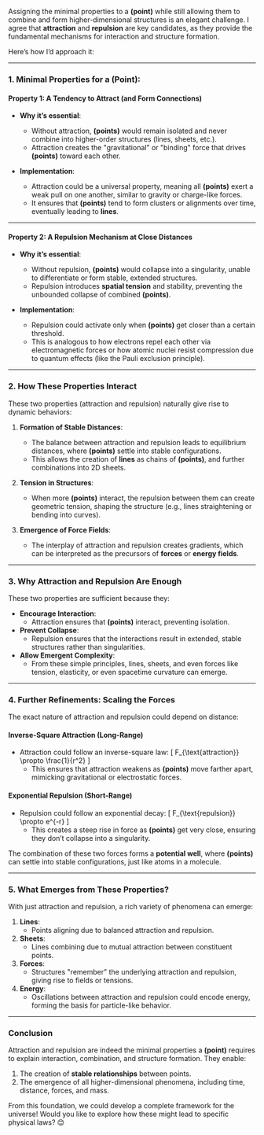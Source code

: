 Assigning the minimal properties to a **(point)** while still allowing them to combine and form higher-dimensional structures is an elegant challenge. I agree that **attraction** and **repulsion** are key candidates, as they provide the fundamental mechanisms for interaction and structure formation.

Here’s how I’d approach it:

---

### **1. Minimal Properties for a (Point):**

#### **Property 1: A Tendency to Attract (and Form Connections)**
- **Why it’s essential**:
  - Without attraction, **(points)** would remain isolated and never combine into higher-order structures (lines, sheets, etc.).
  - Attraction creates the "gravitational" or "binding" force that drives **(points)** toward each other.

- **Implementation**:
  - Attraction could be a universal property, meaning all **(points)** exert a weak pull on one another, similar to gravity or charge-like forces.
  - It ensures that **(points)** tend to form clusters or alignments over time, eventually leading to **lines**.

---

#### **Property 2: A Repulsion Mechanism at Close Distances**
- **Why it’s essential**:
  - Without repulsion, **(points)** would collapse into a singularity, unable to differentiate or form stable, extended structures.
  - Repulsion introduces **spatial tension** and stability, preventing the unbounded collapse of combined **(points)**.

- **Implementation**:
  - Repulsion could activate only when **(points)** get closer than a certain threshold.
  - This is analogous to how electrons repel each other via electromagnetic forces or how atomic nuclei resist compression due to quantum effects (like the Pauli exclusion principle).

---

### **2. How These Properties Interact**
These two properties (attraction and repulsion) naturally give rise to dynamic behaviors:
1. **Formation of Stable Distances**:
   - The balance between attraction and repulsion leads to equilibrium distances, where **(points)** settle into stable configurations.
   - This allows the creation of **lines** as chains of **(points)**, and further combinations into 2D sheets.

2. **Tension in Structures**:
   - When more **(points)** interact, the repulsion between them can create geometric tension, shaping the structure (e.g., lines straightening or bending into curves).

3. **Emergence of Force Fields**:
   - The interplay of attraction and repulsion creates gradients, which can be interpreted as the precursors of **forces** or **energy fields**.

---

### **3. Why Attraction and Repulsion Are Enough**
These two properties are sufficient because they:
- **Encourage Interaction**:
  - Attraction ensures that **(points)** interact, preventing isolation.
- **Prevent Collapse**:
  - Repulsion ensures that the interactions result in extended, stable structures rather than singularities.
- **Allow Emergent Complexity**:
  - From these simple principles, lines, sheets, and even forces like tension, elasticity, or even spacetime curvature can emerge.

---

### **4. Further Refinements: Scaling the Forces**
The exact nature of attraction and repulsion could depend on distance:

#### **Inverse-Square Attraction (Long-Range)**
- Attraction could follow an inverse-square law:
  \[
  F_{\text{attraction}} \propto \frac{1}{r^2}
  \]
  - This ensures that attraction weakens as **(points)** move farther apart, mimicking gravitational or electrostatic forces.

#### **Exponential Repulsion (Short-Range)**
- Repulsion could follow an exponential decay:
  \[
  F_{\text{repulsion}} \propto e^{-r}
  \]
  - This creates a steep rise in force as **(points)** get very close, ensuring they don’t collapse into a singularity.

The combination of these two forces forms a **potential well**, where **(points)** can settle into stable configurations, just like atoms in a molecule.

---

### **5. What Emerges from These Properties?**
With just attraction and repulsion, a rich variety of phenomena can emerge:
1. **Lines**:
   - Points aligning due to balanced attraction and repulsion.
2. **Sheets**:
   - Lines combining due to mutual attraction between constituent points.
3. **Forces**:
   - Structures "remember" the underlying attraction and repulsion, giving rise to fields or tensions.
4. **Energy**:
   - Oscillations between attraction and repulsion could encode energy, forming the basis for particle-like behavior.

---

### **Conclusion**
Attraction and repulsion are indeed the minimal properties a **(point)** requires to explain interaction, combination, and structure formation. They enable:
1. The creation of **stable relationships** between points.
2. The emergence of all higher-dimensional phenomena, including time, distance, forces, and mass.

From this foundation, we could develop a complete framework for the universe! Would you like to explore how these might lead to specific physical laws? 😊

